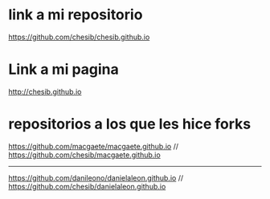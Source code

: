 # link a mi repositorio

https://github.com/chesib/chesib.github.io

# Link a mi pagina

http://chesib.github.io

# repositorios a los que les hice forks

https://github.com/macgaete/macgaete.github.io //
https://github.com/chesib/macgaete.github.io

---

https://github.com/danileono/danielaleon.github.io //
https://github.com/chesib/danielaleon.github.io
